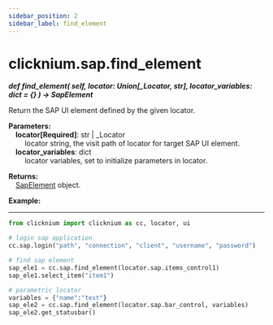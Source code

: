 ```yaml
---
sidebar_position: 2
sidebar_label: find_element
---
```

# clicknium.sap.find_element
***def find_element(
        self,
        locator: Union[_Locator, str],
        locator_variables: dict = {}
    ) -> SapElement***  

Return the SAP UI element defined by the given locator.

**Parameters:**  
    &emsp;**locator[Required]**: str | _Locator   
        &emsp;&emsp; locator string, the visit path of locator for target SAP UI element.  
    &emsp;**locator_variables**: dict  
        &emsp;&emsp; locator variables,  set to initialize parameters in locator.

**Returns:**  
    &emsp;[SapElement](./sapelement/sapelement.md) object.

**Example:**
***
```python
from clicknium import clicknium as cc, locator, ui

# login sap application
cc.sap.login("path", "connection", "client", "username", "password")

# find sap element
sap_ele1 = cc.sap.find_element(locator.sap.items_control1)
sap_ele1.select_item("item1")

# parametric locator
variables = {"name":"test"}
sap_ele2 = cc.sap.find_element(locator.sap.bar_control, variables)
sap_ele2.get_statusbar()
```